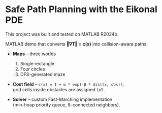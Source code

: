 # Safe Path Planning with the Eikonal PDE

This project was built and tested on MATLAB R2024b.

MATLAB demo that converts **‖∇T‖ = c(x)** into collision-aware paths.

* **Maps** – three worlds  
  1. Single rectangle
  2. Four circles
  3. DFS-generated maze

* **Cost field** – `c(x) = 1 + α * exp(-β * dist(x, obs))`;  
  grid cells inside obstacles are assigned `1e5`.

* **Solver** – custom Fast-Marching implementation  
  (min-heap priority queue, 8-connected neighbors).

